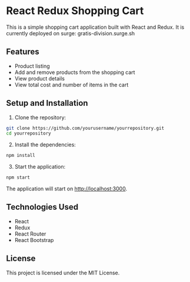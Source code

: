# React Redux Shopping Cart

This is a simple shopping cart application built with React and Redux. It is currently deployed on surge:
gratis-division.surge.sh

## Features

- Product listing
- Add and remove products from the shopping cart
- View product details
- View total cost and number of items in the cart

## Setup and Installation

1. Clone the repository:

```bash
git clone https://github.com/yourusername/yourrepository.git
cd yourrepository
```

2. Install the dependencies:

```bash
npm install
```

3. Start the application:

```bash
npm start
```

The application will start on [http://localhost:3000](http://localhost:3000).

## Technologies Used

- React
- Redux
- React Router
- React Bootstrap

## License

This project is licensed under the MIT License.
